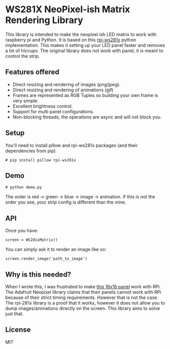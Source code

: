 # WS281X NeoPixel-ish Matrix Rendering Library

This library is intended to make the neopixel ish LED matrix to work with raspberry pi and Python. It is based on this [rpi-ws281x](https://github.com/rpi-ws281x/rpi-ws281x-python) python implementation. This makes it setting up your LED panel faster and removes a lot of hiccups. The original library does not work with panel, it is meant to control the strip.

## Features offered

* Direct resizing and rendering of images (png/jpeg).
* Direct resizing and rendering of animations (gif)
* Frames are represented as RGB Tuples so building your own frame is very simple.
* Excellent brightness control.
* Support for multi panel configurations.
* Non-blocking threads, the operations are async and will not block you.

## Setup

You'll need to install pillow and rpi-ws281x packages (and their dependencies from pip)
```
# pip install pillow rpi-ws281x
```

## Demo

```
# python demo.py
```

The order is red -> green -> blue -> image -> animation. If this is not the order you see, your strip config is different than the mine.

## API

Once you have:
```
screen = WS281xMatrix()
```

You can simply ask it to render an image like so:
```
screen.render_image('path_to_image')
```

## Why is this needed?
When I wrote this, I was frustrated to make [this 16x16 panel](https://amzn.to/2H10an3) work with RPi. The Adafruit Neopixel library claims that their panels cannot work with RPi because of their strict timing requirements. However that is not the case. The rpi-281x library is a proof that it works, however it does not allow you to dump images/animations directly on the screen. This library aims to solve just that.

## License
MIT
